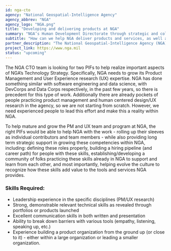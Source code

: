 ```yaml
---
id: nga-cto
agency: "National Geospatial-Intelligence Agency"
agency_abbrev: "NGA"
agency_logo: "NGA.png"
title: "Developing and delivering products at NGA"
summary: "NGA’s Human Development Directorate through strategic and collective partnerships, creates, leads and sustains a dynamic human capital system that is in alignment with the Agency’s culture and business strategy.  We design and implement policies and programs to attract, support, develop and retain a diverse and highly capable workforce.  We provide advice, consultation and a positive influence on the execution of human capital programs to leverage human talent and knowledge to its fullest potential."
subtitle: "How can we help NGA deliver products and services, as well as help develop a strong product organization within NGA. "
partner_description: "The National Geospatial-Intelligence Agency (NGA) delivers world-class geospatial intelligence that provides a decisive advantage to policymakers, warfighters, intelligence professionals and first responders. Anyone who sails a U.S. ship, flies a U.S. aircraft, makes national policy decisions, fights wars, locates targets, responds to natural disasters, or even navigates with a cellphone relies on NGA. NGA enables all of these critical actions and shapes decisions that impact our world through the indispensable discipline of geospatial intelligence (GEOINT)."
project_link: https://www.nga.mil
status: "upcoming"
---
```

The NGA CTO team is looking for two PIFs to help realize important aspects of NGA’s Technology Strategy. Specifically, NGA needs to grow its Product Management and User Experience research (UX) expertise. NGA has done something similar with software engineering and data science, with DevCorps and Data Corps respectively, in the past few years, so there is precedent for this type of work. Additionally there are already pockets of people practicing product management and human centered design/UX research in the agency, so we are not starting from scratch. However, we need experienced people to lead this effort and make this a reality within NGA.

To help mature and grow the PM and UX team and program at NGA, the right PIFs would be able to help NGA with the work - rolling up their sleeves as individual contributors and team members - while also providing long term strategic support in growing these competencies within NGA, including: defining these roles properly, building a hiring pipeline (and career path) for people with these skills, establishing/developing a community of folks practicing these skills already in NGA to support and learn from each other, and most importantly, helping evolve the culture to recognize how these skills add value to the tools and services NGA provides.  

### Skills Required:
<ul>
<li>Leadership experience in the specific disciplines (PM/UX research)</li>
<li>Strong, demonstrable relevant technical skills as revealed through portfolios or products launched</li>
<li>Excellent communication skills in both written and presentation</li>
<li>Ability to break down barriers with various tools (empathy, listening, speaking up, etc.)</li>
<li>Experience building a product organization from the ground up (or close to it) - either within a large organization or leading a smaller organization.</li>
</ul>
